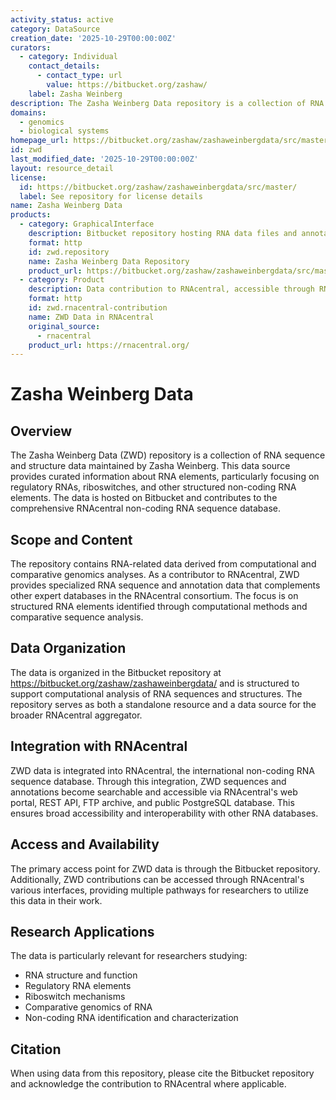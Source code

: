 ```yaml
---
activity_status: active
category: DataSource
creation_date: '2025-10-29T00:00:00Z'
curators:
  - category: Individual
    contact_details:
      - contact_type: url
        value: https://bitbucket.org/zashaw/
    label: Zasha Weinberg
description: The Zasha Weinberg Data repository is a collection of RNA sequence and structure data, including information about regulatory RNA elements, riboswitches, and non-coding RNAs. This data source contributes to the RNAcentral aggregator and focuses on structured RNA data from computational and comparative genomics analyses.
domains:
  - genomics
  - biological systems
homepage_url: https://bitbucket.org/zashaw/zashaweinbergdata/src/master/
id: zwd
last_modified_date: '2025-10-29T00:00:00Z'
layout: resource_detail
license:
  id: https://bitbucket.org/zashaw/zashaweinbergdata/src/master/
  label: See repository for license details
name: Zasha Weinberg Data
products:
  - category: GraphicalInterface
    description: Bitbucket repository hosting RNA data files and annotations
    format: http
    id: zwd.repository
    name: Zasha Weinberg Data Repository
    product_url: https://bitbucket.org/zashaw/zashaweinbergdata/src/master/
  - category: Product
    description: Data contribution to RNAcentral, accessible through RNAcentral portal
    format: http
    id: zwd.rnacentral-contribution
    name: ZWD Data in RNAcentral
    original_source:
      - rnacentral
    product_url: https://rnacentral.org/
---
```


# Zasha Weinberg Data

## Overview

The Zasha Weinberg Data (ZWD) repository is a collection of RNA sequence and structure data maintained by Zasha Weinberg. This data source provides curated information about RNA elements, particularly focusing on regulatory RNAs, riboswitches, and other structured non-coding RNA elements. The data is hosted on Bitbucket and contributes to the comprehensive RNAcentral non-coding RNA sequence database.

## Scope and Content

The repository contains RNA-related data derived from computational and comparative genomics analyses. As a contributor to RNAcentral, ZWD provides specialized RNA sequence and annotation data that complements other expert databases in the RNAcentral consortium. The focus is on structured RNA elements identified through computational methods and comparative sequence analysis.

## Data Organization

The data is organized in the Bitbucket repository at https://bitbucket.org/zashaw/zashaweinbergdata/ and is structured to support computational analysis of RNA sequences and structures. The repository serves as both a standalone resource and a data source for the broader RNAcentral aggregator.

## Integration with RNAcentral

ZWD data is integrated into RNAcentral, the international non-coding RNA sequence database. Through this integration, ZWD sequences and annotations become searchable and accessible via RNAcentral's web portal, REST API, FTP archive, and public PostgreSQL database. This ensures broad accessibility and interoperability with other RNA databases.

## Access and Availability

The primary access point for ZWD data is through the Bitbucket repository. Additionally, ZWD contributions can be accessed through RNAcentral's various interfaces, providing multiple pathways for researchers to utilize this data in their work.

## Research Applications

The data is particularly relevant for researchers studying:
- RNA structure and function
- Regulatory RNA elements
- Riboswitch mechanisms
- Comparative genomics of RNA
- Non-coding RNA identification and characterization

## Citation

When using data from this repository, please cite the Bitbucket repository and acknowledge the contribution to RNAcentral where applicable.
